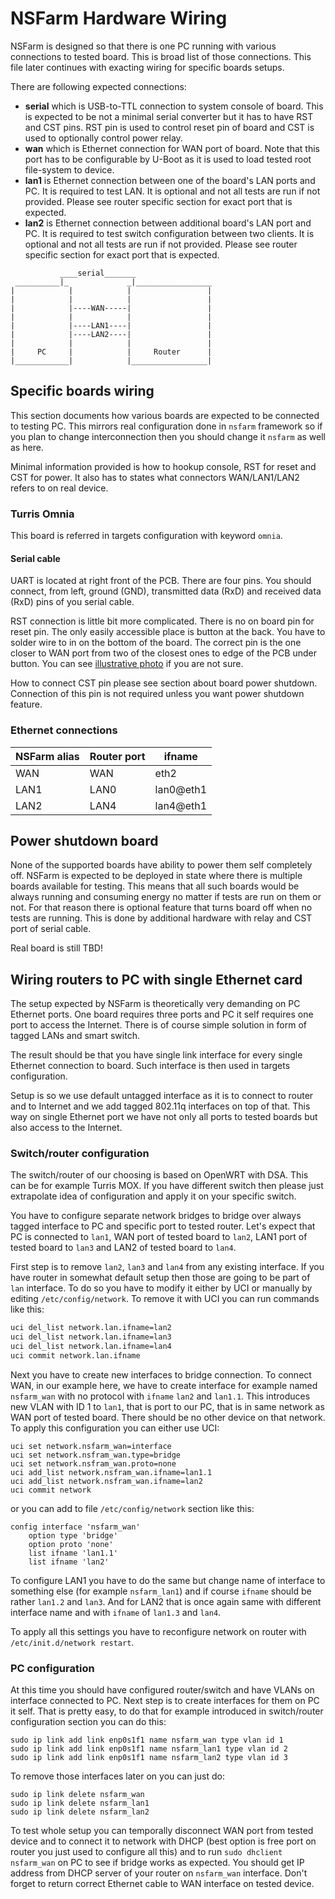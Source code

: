 NSFarm Hardware Wiring
======================
NSFarm is designed so that there is one PC running with various connections to
tested board. This is broad list of those connections. This file later continues
with exacting wiring for specific boards setups.

There are following expected connections:
* __serial__ which is USB-to-TTL connection to system console of board. This is
  expected to be not a minimal serial converter but it has to have RST and CST
  pins. RST pin is used to control reset pin of board and CST is used to
  optionally control power relay.
* __wan__ which is Ethernet connection for WAN port of board. Note that this port
  has to be configurable by U-Boot as it is used to load tested root file-system
  to device.
* __lan1__ is Ethernet connection between one of the board's LAN ports and PC. It
  is required to test LAN. It is optional and not all tests are run if not
  provided. Please see router specific section for exact port that is expected.
* __lan2__ is Ethernet connection between additional board's LAN port and PC. It
  is required to test switch configuration between two clients. It is optional
  and not all tests are run if not provided. Please see router specific section
  for exact port that is expected.

```
           ____serial_______
 __________|_             _|_________________
|            |            |                 |
|            |            |                 |
|            |----WAN-----|                 |
|            |            |                 |
|            |----LAN1----|                 |
|            |----LAN2----|                 |
|            |            |                 |
|     PC     |            |     Router      |
|____________|            |_________________|
```


Specific boards wiring
----------------------
This section documents how various boards are expected to be connected to testing
PC. This mirrors real configuration done in `nsfarm` framework so if you plan to
change interconnection then you should change it `nsfarm` as well as here.

Minimal information provided is how to hookup console, RST for reset and CST for
power. It also has to states what connectors WAN/LAN1/LAN2 refers to on real
device.

### Turris Omnia
This board is referred in targets configuration with keyword `omnia`.

#### Serial cable
UART is located at right front of the PCB. There are four pins. You should
connect, from left, ground (GND), transmitted data (RxD) and received data (RxD)
pins of you serial cable.

RST connection is little bit more complicated. There is no on board pin for reset
pin. The only easily accessible place is button at the back. You have to solder
wire to in on the bottom of the board. The correct pin is the one closer to WAN
port from two of the closest ones to edge of the PCB under button. You can see
[illustrative photo](resources/omnia-reboot.jpg) if you are not sure.


How to connect CST pin please see section about board power shutdown. Connection
of this pin is not required unless you want power shutdown feature.

### Ethernet connections
| NSFarm alias | Router port | ifname    |
|--------------|-------------|-----------|
| WAN          | WAN         | eth2      |
| LAN1         | LAN0        | lan0@eth1 |
| LAN2         | LAN4        | lan4@eth1 |


Power shutdown board
--------------------
None of the supported boards have ability to power them self completely off.
NSFarm is expected to be deployed in state where there is multiple boards
available for testing. This means that all such boards would be always running and
consuming energy no matter if tests are run on them or not. For that reason there
is optional feature that turns board off when no tests are running. This is done
by additional hardware with relay and CST port of serial cable.

Real board is still TBD!


Wiring routers to PC with single Ethernet card
----------------------------------------------
The setup expected by NSFarm is theoretically very demanding on PC Ethernet ports.
One board requires three ports and PC it self requires one port to access the
Internet. There is of course simple solution in form of tagged LANs and smart
switch.

The result should be that you have single link interface for every single
Ethernet connection to board. Such interface is then used in targets
configuration.

Setup is so we use default untagged interface as it is to connect to router and to
Internet and we add tagged 802.11q interfaces on top of that. This way on single
Ethernet port we have not only all ports to tested boards but also access to the
Internet.

### Switch/router configuration
The switch/router of our choosing is based on OpenWRT with DSA. This can be for
example Turris MOX. If you have different switch then please just extrapolate idea
of configuration and apply it on your specific switch.

You have to configure separate network bridges to bridge over always tagged
interface to PC and specific port to tested router. Let's expect that PC is
connected to `lan1`, WAN port of tested board to `lan2`, LAN1 port of tested
board to `lan3` and LAN2 of tested board to `lan4`.

First step is to remove `lan2`, `lan3` and `lan4` from any existing interface. If
you have router in somewhat default setup then those are going to be part of `lan`
interface. To do so you have to modify it either by UCI or manually by editing
`/etc/config/network`. To remove it with UCI you can run commands like this:
```sh
uci del_list network.lan.ifname=lan2
uci del_list network.lan.ifname=lan3
uci del_list network.lan.ifname=lan4
uci commit network.lan.ifname
```

Next you have to create new interfaces to bridge connection. To connect WAN, in
our example here, we have to create interface for example named `nsfarm_wan` with
no protocol with `ifname` `lan2` and `lan1.1`. This introduces new VLAN with ID 1
to `lan1`, that is port to our PC, that is in same network as WAN port of tested
board. There should be no other device on that network. To apply this
configuration you can either use UCI:
```
uci set network.nsfarm_wan=interface
uci set network.nsfram_wan.type=bridge
uci set network.nsfram_wan.proto=none
uci add_list network.nsfram_wan.ifname=lan1.1
uci add_list network.nsfram_wan.ifname=lan2
uci commit network
```
or you can add to file `/etc/config/network` section like this:
```
config interface 'nsfarm_wan'
	option type 'bridge'
	option proto 'none'
	list ifname 'lan1.1'
	list ifname 'lan2'
```
To configure LAN1 you have to do the same but change name of interface to
something else (for example `nsfarm_lan1`) and if course `ifname` should be rather
`lan1.2` and `lan3`. And for LAN2 that is once again same with different interface
name and with `ifname` of `lan1.3` and `lan4`.

To apply all this settings you have to reconfigure network on router with
`/etc/init.d/network restart`.

### PC configuration
At this time you should have configured router/switch and have VLANs on interface
connected to PC. Next step is to create interfaces for them on PC it self. That is
pretty easy, to do that for example introduced in switch/router configuration
section you can do this:
```
sudo ip link add link enp0s1f1 name nsfarm_wan type vlan id 1
sudo ip link add link enp0s1f1 name nsfarm_lan1 type vlan id 2
sudo ip link add link enp0s1f1 name nsfarm_lan2 type vlan id 3
```

To remove those interfaces later on you can just do:
```
sudo ip link delete nsfarm_wan
sudo ip link delete nsfarm_lan1
sudo ip link delete nsfarm_lan2
```

To test whole setup you can temporally disconnect WAN port from tested device and
to connect it to network with DHCP (best option is free port on router you just
used to configure all this) and to run `sudo dhclient nsfarm_wan` on PC to see if
bridge works as expected. You should get IP address from DHCP server of your
router on `nsfarm_wan` interface. Don't forget to return correct Ethernet cable to
WAN interface on tested device.
